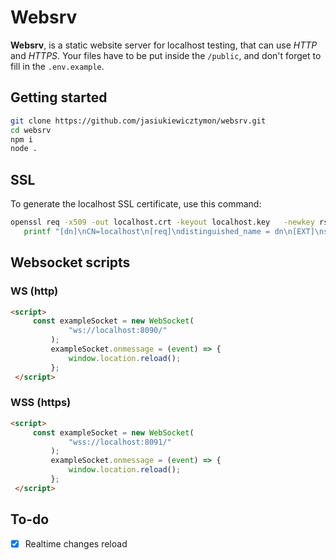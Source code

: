 # Websrv

**Websrv**, is a static website server for localhost testing, that can use *HTTP* and *HTTPS*. Your files have to be put inside the `/public`, and don't forget to fill in the `.env.example`.

## Getting started

```sh
git clone https://github.com/jasiukiewicztymon/websrv.git
cd websrv
npm i
node .
```

## SSL

To generate the localhost SSL certificate, use this command: 

```sh
openssl req -x509 -out localhost.crt -keyout localhost.key   -newkey rsa:2048 -nodes -sha256   -subj '/CN=localhost' -extensions EXT -config <( \
   printf "[dn]\nCN=localhost\n[req]\ndistinguished_name = dn\n[EXT]\nsubjectAltName=DNS:localhost\nkeyUsage=digitalSignature\nextendedKeyUsage=serverAuth")
```

## Websocket scripts

### WS (http)

```html
<script>
     const exampleSocket = new WebSocket(
             "ws://localhost:8090/"
         );
         exampleSocket.onmessage = (event) => {
             window.location.reload();
         };
 </script>
```

### WSS (https)

```html
<script>
     const exampleSocket = new WebSocket(
             "wss://localhost:8091/"
         );
         exampleSocket.onmessage = (event) => {
             window.location.reload();
         };
 </script>
```

## To-do

- [x] Realtime changes reload
